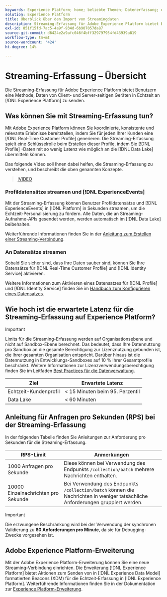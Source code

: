 ```yaml
---
keywords: Experience Platform; home; beliebte Themen; Datenerfassung; erfasste Daten; Streaming; Übersicht; Streaming-Erfassung; Latenz; Streaming-Latenz; Streaming-Latenz;
solution: Experience Platform
title: Überblick über den Import von Streamingdaten
description: Streaming-Erfassung für Adobe Experience Platform bietet Benutzern eine Methode, Daten von Client- und Server-seitigen Geräten in Echtzeit an Experience Platform zu senden.
exl-id: 851f15fd-7ac5-4a9f-934d-6b907057da87
source-git-commit: d6424e2a9afc046f4bff329797954fd43939a819
workflow-type: tm+mt
source-wordcount: '424'
ht-degree: 14%

---
```


# Streaming-Erfassung – Übersicht

Die Streaming-Erfassung für Adobe Experience Platform bietet Benutzern eine Methode, Daten von Client- und Server-seitigen Geräten in Echtzeit an [!DNL Experience Platform] zu senden.

## Was können Sie mit Streaming-Erfassung tun?

Mit Adobe Experience Platform können Sie koordinierte, konsistente und relevante Erlebnisse bereitstellen, indem Sie für jeden Ihrer Kunden eine [!DNL Real-Time Customer Profile] generieren. Die Streaming-Erfassung spielt eine Schlüsselrolle beim Erstellen dieser Profile, indem Sie [!DNL Profile] -Daten mit so wenig Latenz wie möglich an die [!DNL Data Lake] übermitteln können.

Das folgende Video soll Ihnen dabei helfen, die Streaming-Erfassung zu verstehen, und beschreibt die oben genannten Konzepte.

>[!VIDEO](https://video.tv.adobe.com/v/28425?quality=12&learn=on)

### Profildatensätze streamen und [!DNL ExperienceEvents]

Mit der Streaming-Erfassung können Benutzer Profildatensätze und [!DNL ExperienceEvents] in [!DNL Platform] in Sekunden streamen, um die Echtzeit-Personalisierung zu fördern. Alle Daten, die an Streaming-Aufnahme-APIs gesendet werden, werden automatisch im [!DNL Data Lake] beibehalten.

Weiterführende Informationen finden Sie in der [Anleitung zum Erstellen einer Streaming-Verbindung](../tutorials/create-streaming-connection.md).

### An Datensätze streamen

Sobald Sie sicher sind, dass Ihre Daten sauber sind, können Sie Ihre Datensätze für [!DNL Real-Time Customer Profile] und [!DNL Identity Service] aktivieren.

Weitere Informationen zum Aktivieren eines Datensatzes für [!DNL Profile] und [!DNL Identity Service] finden Sie im [Handbuch zum Konfigurieren eines Datensatzes](../../profile/tutorials/dataset-configuration.md).

## Wie hoch ist die erwartete Latenz für die Streaming-Erfassung auf Experience Platform?

>[!IMPORTANT]
>
>Limits für die Streaming-Erfassung werden auf Organisationsebene und nicht auf Sandbox-Ebene berechnet. Das bedeutet, dass Ihre Datennutzung pro Sandbox an die gesamte Berechtigung zur Lizenznutzung gebunden ist, die Ihrer gesamten Organisation entspricht. Darüber hinaus ist die Datennutzung in Entwicklungs-Sandboxes auf 10 % Ihrer Gesamtprofile beschränkt. Weitere Informationen zur Lizenzverwendungsberechtigung finden Sie im Leitfaden [Best Practices für die Datenverwaltung](../../landing/license-usage-and-guardrails/data-management-best-practices.md).

| Ziel | Erwartete Latenz |
| --------- | ---------------- |
| Echtzeit-Kundenprofil | &lt; 15 Minuten beim 95. Perzentil |
| Data Lake | &lt; 60 Minuten |

## Anleitung für Anfragen pro Sekunden (RPS) bei der Streaming-Erfassung

In der folgenden Tabelle finden Sie Anleitungen zur Anforderung pro Sekunden für die Streaming-Erfassung.

| RPS-Limit | Anmerkungen |
| --- | --- |
| 1000 Anfragen pro Sekunde | Diese können bei Verwendung des Endpunkts `/collection/batch` mehrere Nachrichten enthalten. |
| 10000 Einzelnachrichten pro Sekunde | Bei Verwendung des Endpunkts `/collection/batch` können die Nachrichten in weniger tatsächliche Anforderungen gruppiert werden. |

>[!IMPORTANT]
>
>Die erzwungene Beschränkung wird bei der Verwendung der synchronen Validierung zu **60 Anforderungen pro Minute**, da sie für Debugging-Zwecke vorgesehen ist.

## Adobe Experience Platform-Erweiterung

Mit der Adobe Experience Platform-Erweiterung können Sie eine neue Streaming-Verbindung einrichten. Die Erweiterung [!DNL Experience Platform] bietet Aktionen zum Senden von in [!DNL Experience Data Model] formatierten Beacons (XDM) für die Echtzeit-Erfassung in [!DNL Experience Platform]. Weiterführende Informationen finden Sie in der Dokumentation zur [Experience Platform-Erweiterung](../../tags/extensions/client/web-sdk/overview.md).

